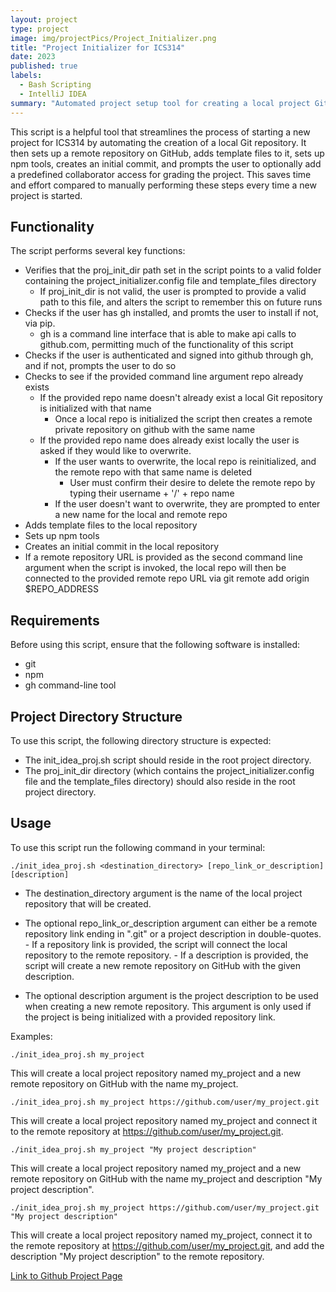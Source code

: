 ```yaml
---
layout: project
type: project
image: img/projectPics/Project_Initializer.png
title: "Project Initializer for ICS314"
date: 2023
published: true
labels:
  - Bash Scripting
  - IntelliJ IDEA
summary: "Automated project setup tool for creating a local project Git repository containing template files and connecting it to a remote repository on GitHub."
---
```

This script is a helpful tool that streamlines the process of starting a new project for ICS314 by automating the creation of a local Git repository. It then sets up a remote repository on GitHub, adds template files to it, sets up npm tools, creates an initial commit, and prompts the user to optionally add a predefined collaborator access for grading the project. This saves time and effort compared to manually performing these steps every time a new project is started.

## Functionality
The script performs several key functions:
- Verifies that the proj_init_dir path set in the script points to a valid folder containing the project_initializer.config file and template_files directory
    - If proj_init_dir is not valid, the user is prompted to provide a valid path to this file, and alters the script to remember this on future runs
- Checks if the user has gh installed, and promts the user to install if not, via pip.
    * gh is a command line interface that is able to make api calls to github.com, permitting much of the functionality of this script
- Checks if the user is authenticated and signed into github through gh, and if not, prompts the user to do so
- Checks to see if the provided command line argument repo already exists
    - If the provided repo name doesn't already exist a local Git repository is initialized with that name
        - Once a local repo is initialized the script then creates a remote private repository on github with the same name
    - If the provided repo name does already exist locally the user is asked if they would like to overwrite.
        - If the user wants to overwrite, the local repo is reinitialized, and the remote repo with that same name is deleted
            * User must confirm their desire to delete the remote repo by typing their username + '/' + repo name
        - If the user doesn't want to overwrite, they are prompted to enter a new name for the local and remote repo
- Adds template files to the local repository
- Sets up npm tools
- Creates an initial commit in the local repository
- If a remote repository URL is provided as the second command line argument when the script is invoked, the local repo will then be connected to the provided remote repo URL via git remote add origin $REPO_ADDRESS

## Requirements
Before using this script, ensure that the following software is installed:
- git
- npm
- gh command-line tool

## Project Directory Structure
To use this script, the following directory structure is expected:
- The init_idea_proj.sh script should reside in the root project directory.
- The proj_init_dir directory (which contains the project_initializer.config file and the template_files directory) should also reside in the root project directory.

## Usage
To use this script run the following command in your terminal:
```
./init_idea_proj.sh <destination_directory> [repo_link_or_description] [description]
```

- The destination_directory argument is the name of the local project repository that will be created.
- The optional repo_link_or_description argument can either be a remote repository link ending in ".git" or a project description in double-quotes.
        - If a repository link is provided, the script will connect the local repository to the remote repository.
        - If a description is provided, the script will create a new remote repository on GitHub with the given description.

- The optional description argument is the project description to be used when creating a new remote repository. This argument is only used if the project is being initialized with a provided repository link.

Examples:

```
./init_idea_proj.sh my_project
```
This will create a local project repository named my_project and a new remote repository on GitHub with the name my_project.


```
./init_idea_proj.sh my_project https://github.com/user/my_project.git
```
This will create a local project repository named my_project and connect it to the remote repository at https://github.com/user/my_project.git.


```
./init_idea_proj.sh my_project "My project description" 
```
This will create a local project repository named my_project and a new remote repository on GitHub with the name my_project and description "My project description".


```
./init_idea_proj.sh my_project https://github.com/user/my_project.git "My project description" 
```
This will create a local project repository named my_project, connect it to the remote repository at https://github.com/user/my_project.git, and add the description "My project description" to the remote repository.


[Link to Github Project Page](https://github.com/CalebMueller-UH/IDEA_Project_Initializer)